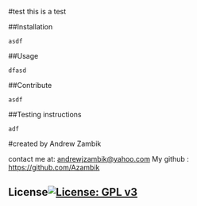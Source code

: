 #test
this is a test

  ##Installation
  
    asdf
  
  

  ##Usage
  
    dfasd
  
  

  ##Contribute
  
    asdf
  
  

  ##Testing instructions
  
    adf
  
  
#created by
Andrew Zambik
    
 contact me at: andrewjzambik@yahoo.com
 My github : https://github.com/Azambik
## License[![License: GPL v3](https://img.shields.io/badge/License-GPLv3-blue.svg)](https://www.gnu.org/licenses/gpl-3.0)
    
   


